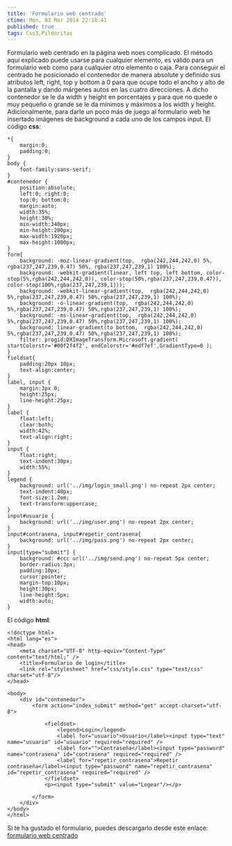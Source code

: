 ```yaml
---
title: 'Formulario web centrado'
ctime: Mon, 03 Mar 2014 22:18:41
published: true
tags: Css3,Pildoritas
---
```


Formulario web centrado en la página web noes complicado. El método aquí explicado puede usarse para cualquier elemento, es válido para un formulario web como para cualquier otro elemento o caja. Para conseguir el centrado he posicionado el contenedor de manera absolute y definido sus atributos left, right, top y bottom a 0 para que ocupe todo el ancho y alto de la pantalla y dando márgenes autos en las cuatro direcciones. A dicho contenedor se le da width y height en porcentajes y para que no quede o muy pequeño o grande se le da mínimos y máximos a los width y height. Adicionalmente, para darle un poco más de juego al formulario web he insertado imágenes de background a cada uno de los campos input. El código **css**:

```
*{
    margin:0;
    padding:0;
}
body {
    font-family:sans-serif;
}
#contenedor {
    position:absolute;
    left:0; right:0;
    top:0; bottom:0;
    margin:auto;
    width:35%;
    height:30%;
    min-width:340px;
    min-height:200px;
    max-width:1920px;
    max-height:1080px;
}
form{
    background: -moz-linear-gradient(top,  rgba(242,244,242,0) 5%, rgba(237,247,239,0.47) 50%, rgba(237,247,239,1) 100%);
    background: -webkit-gradient(linear, left top, left bottom, color-stop(5%,rgba(242,244,242,0)), color-stop(50%,rgba(237,247,239,0.47)), color-stop(100%,rgba(237,247,239,1)));
    background: -webkit-linear-gradient(top,  rgba(242,244,242,0) 5%,rgba(237,247,239,0.47) 50%,rgba(237,247,239,1) 100%);
    background: -o-linear-gradient(top,  rgba(242,244,242,0) 5%,rgba(237,247,239,0.47) 50%,rgba(237,247,239,1) 100%);
    background: -ms-linear-gradient(top,  rgba(242,244,242,0) 5%,rgba(237,247,239,0.47) 50%,rgba(237,247,239,1) 100%);
    background: linear-gradient(to bottom,  rgba(242,244,242,0) 5%,rgba(237,247,239,0.47) 50%,rgba(237,247,239,1) 100%);
    filter: progid:DXImageTransform.Microsoft.gradient( startColorstr='#00f2f4f2', endColorstr='#edf7ef',GradientType=0 );
}
fieldset{
    padding:20px 10px;
    text-align:center;
}
label, input {
    margin:3px 0;
    height:25px;
    line-height:25px;
}
label {
    float:left;
    clear:both;
    width:42%;
    text-align:right;
}
input {
    float:right;
    text-indent:30px;
    width:55%;
}
legend {
    background: url('../img/login_small.png') no-repeat 2px center;
    text-indent:40px;
    font-size:1.2em;
    text-transform:uppercase;
}
input#usuario {
    background: url('../img/user.png') no-repeat 2px center;
}
input#contrasena, input#repetir_contrasena{
    background: url('../img/pass.png') no-repeat 2px center;
}
input[type="submit"] {
    background: #ccc url('../img/send.png') no-repeat 5px center;
    border-radius:3px;
    padding:10px;
    cursor:pointer;
    margin-top:10px;
    height:30px;
    line-height:5px;
    width:auto;
}
```

El código **html**:

```
<!doctype html>
<html lang="es">
<head>
	<meta charset="UTF-8" http-equiv="Content-Type" content="text/html;" />
	<title>Formulario de login</title>
	<link rel="stylesheet" href="css/style.css" type="text/css" charset="utf-8"/>
</head>

<body>
    <div id="contenedor">
        <form action="index_submit" method="get" accept-charset="utf-8">

            <fieldset>
                <legend>Login</legend>
                <label for="usuario">Usuario</label><input type="text" name="usuario" id="usuario" required="required" />
                <label for="">Contraseña</label><input type="password" name="contrasena" id="contrasena" required="required" />
                <label for="repetir_contrasena">Repetir contraseña</label><input type="password" name="repetir_contrasena" id="repetir_contrasena" required="required" />
            </fieldset>
            <p><input type="submit" value="Logear"/></p>

        </form>
    </div>
</body>
</html>
```

Si te ha gustado el formulario, puedes descargarlo desde este enlace: [formulario web centrado](https://dl.dropboxusercontent.com/u/12043780/ivanalbizu.eu/formulario-login.zip "Formulario web centrado")